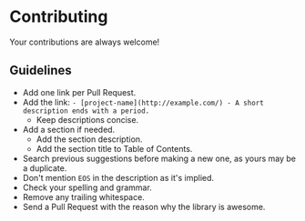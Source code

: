 # Contributing

Your contributions are always welcome!

## Guidelines

- Add one link per Pull Request.
- Add the link: `- [project-name](http://example.com/) - A short description ends with a period.`
  - Keep descriptions concise.
- Add a section if needed.
  - Add the section description.
  - Add the section title to Table of Contents.
- Search previous suggestions before making a new one, as yours may be a duplicate.
- Don't mention `EOS` in the description as it's implied.
- Check your spelling and grammar.
- Remove any trailing whitespace.
- Send a Pull Request with the reason why the library is awesome.
